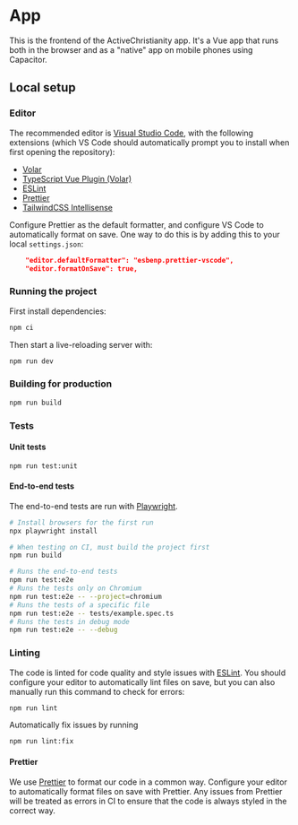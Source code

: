 # App

This is the frontend of the ActiveChristianity app. It's a Vue app that runs both in the browser and as a "native" app on mobile phones using Capacitor.

## Local setup

### Editor

The recommended editor is [Visual Studio Code](https://code.visualstudio.com/), with the following extensions (which VS Code should automatically prompt you to install when first opening the repository):

-   [Volar](https://marketplace.visualstudio.com/items?itemName=Vue.volar)
-   [TypeScript Vue Plugin (Volar)](https://marketplace.visualstudio.com/items?itemName=Vue.vscode-typescript-vue-plugin)
-   [ESLint](https://marketplace.visualstudio.com/items?itemName=dbaeumer.vscode-eslint)
-   [Prettier](https://marketplace.visualstudio.com/items?itemName=esbenp.prettier-vscode)
-   [TailwindCSS Intellisense](https://marketplace.visualstudio.com/items?itemName=bradlc.vscode-tailwindcss)

Configure Prettier as the default formatter, and configure VS Code to automatically format on save. One way to do this is by adding this to your local `settings.json`:

```json
    "editor.defaultFormatter": "esbenp.prettier-vscode",
    "editor.formatOnSave": true,
```

### Running the project

First install dependencies:

```sh
npm ci
```

Then start a live-reloading server with:

```sh
npm run dev
```

### Building for production

```sh
npm run build
```

### Tests

#### Unit tests

```sh
npm run test:unit
```

#### End-to-end tests

The end-to-end tests are run with [Playwright](https://playwright.dev).

```sh
# Install browsers for the first run
npx playwright install

# When testing on CI, must build the project first
npm run build

# Runs the end-to-end tests
npm run test:e2e
# Runs the tests only on Chromium
npm run test:e2e -- --project=chromium
# Runs the tests of a specific file
npm run test:e2e -- tests/example.spec.ts
# Runs the tests in debug mode
npm run test:e2e -- --debug
```

### Linting

The code is linted for code quality and style issues with [ESLint](https://eslint.org/). You should configure your editor to automatically lint files on save, but you can also manually run this command to check for errors:

```sh
npm run lint
```

Automatically fix issues by running

```sh
npm run lint:fix
```

#### Prettier

We use [Prettier](https://prettier.io) to format our code in a common way. Configure your editor to automatically format files on save with Prettier. Any issues from Prettier will be treated as errors in CI to ensure that the code is always styled in the correct way.
